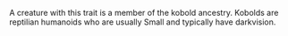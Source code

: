 A creature with this trait is a member of the kobold ancestry. Kobolds are reptilian humanoids who are usually Small and typically have darkvision.